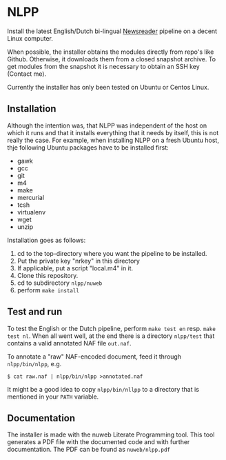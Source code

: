 NLPP
====

Install the latest English/Dutch bi-lingual  [Newsreader](http://www.newsreader-project.eu) pipeline on a decent Linux computer.

When possible, the installer obtains the modules directly from repo's
like Github. Otherwise, it downloads them from a closed snapshot archive. To get modules
from the snapshot it is necessary to obtain an SSH key (Contact me). 

Currently the installer has only been tested on Ubuntu or Centos Linux.


## Installation

Although the intention was, that NLPP was independent of the host on
which it runs and that it installs everything that it  needs by
itself, this is not really the case. For example, when installing NLPP
on a fresh Ubuntu host, thje following Ubuntu packages have to be
installed first:

- gawk
- gcc
- git
- m4
- make
- mercurial
- tcsh
- virtualenv
- wget
- unzip

Installation goes as follows:

1. cd to the top-directory where you want the pipeline to be installed.
2. Put the private key "nrkey" in this directory
3. If applicable, put a script "local.m4" in it.
4. Clone this repository.
5. cd to subdirectory `nlpp/nuweb`
6. perform `make install`



## Test and run

To test the English or the Dutch pipeline, perform `make test en`
resp. `make test nl`. When all went well, at the end there is a
directory `nlpp/test` that contains a valid annotated NAF file `out.naf`.

To annotate a "raw" NAF-encoded document, feed it through
`nlpp/bin/nlpp`, e.g.

```
$ cat raw.naf | nlpp/bin/nlpp >annotated.naf
```

It might be a good idea to copy `nlpp/bin/nllpp` to a directory that
is mentioned in your `PATH` variable.



## Documentation

The installer is made with the nuweb Literate Programming tool. This
tool generates a PDF file with the documented code and with further
documentation. The PDF can be found as `nuweb/nlpp.pdf`

